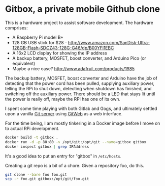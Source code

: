 Gitbox, a private mobile Github clone
=====================================

This is a hardware project to assist software development. The hardware comprises:

* A Raspberry Pi model B+
* 128 GB USB stick for $28 - http://www.amazon.com/SanDisk-Ultra-128GB-Flash-SDCZ43-128G-G46/dp/B00YFI1EBC
* A 16x2 LCD display for showing the IP address
* A backup battery, MOSFET, boost converter, and Arduino Pico (or equivalent)
* Maybe a nice case? http://www.adafruit.com/products/1985

The backup battery, MOSFET, boost converter and Arduino have the job of
detecting that the power cord has been pulled, supplying auxiliary power,
telling the RPi to shut down, detecting when shutdown has finished, and
switching off the auxiliary power. There should be a LED that stays lit until
the power is really off, maybe the RPi has one of its own.

I spent some time playing with both Gitlab and Gogs, and ultimately
settled upon a vanilla
[Git server](https://git-scm.com/book/en/v1/Git-on-the-Server) using
[GitWeb](https://git.wiki.kernel.org/index.php/Gitweb) as a web interface.

For the time being, I am mostly tinkering in a Docker image before I move on
to actual RPi development.

```bash
docker build -t gitbox .
docker run -d -p 80:80 -v /opt/git:/opt/git --name=gitbox gitbox
docker inspect gitbox | grep IPAddress
```

It's a good idea to put an entry for "gitbox" in `/etc/hosts`.

Creating a git repo is a bit of a chore. Given a repository foo, do this.

```bash
git clone --bare foo foo.git
scp -r foo.git gitbox:/opt/git/foo.git
```
